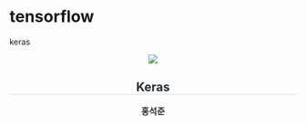 # tensorflow
keras
<div align= "center">
    <img src="https://capsule-render.vercel.app/api?type=waving&color=#b897ff&height=120&text=Hello%20git!&animation=&fontColor=000000&fontSize=70" />
    </div>
    <div align= "center"> 
    <h2 style="border-bottom: 1px solid #d8dee4; color: #282d33;"> Keras </h2>  
    <div style="font-weight: 700; font-size: 15px; text-align: center; color: #282d33;"> 홍석준 </div> 
    </div>
    
